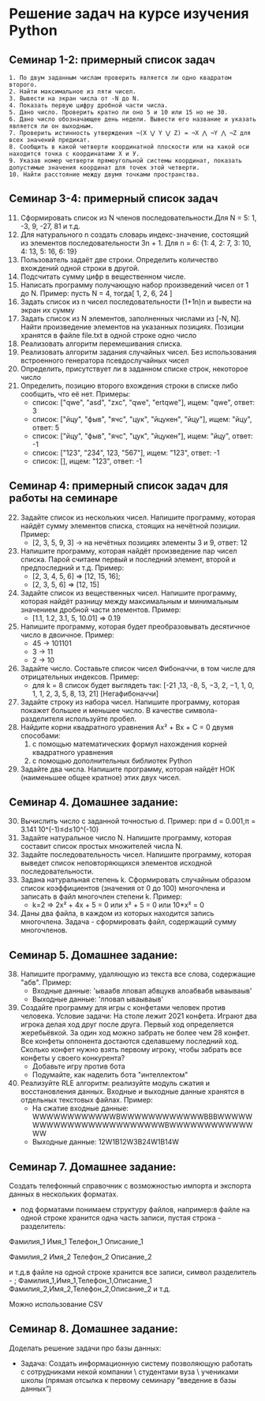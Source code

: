# Решение задач на курсе изучения Python

## Семинар 1-2: примерный список задач
    1. По двум заданным числам проверить является ли одно квадратом второго.
    2. Найти максимальное из пяти чисел.
    3. Вывести на экран числа от -N до N.
    4. Показать первую цифру дробной части числа.
    5. Дано число. Проверить кратно ли оно 5 и 10 или 15 но не 30.
    6. Дано число обозначающее день недели. Вывести его название и указать является ли он выходным.
    7. Проверить истинность утверждения ¬(X ⋁ Y ⋁ Z) = ¬X ⋀ ¬Y ⋀ ¬Z для всех значений предикат.
    8. Сообщить в какой четверти координатной плоскости или на какой оси находится точка с координатами Х и У. 
    9. Указав номер четверти прямоугольной системы координат, показать допустимые значения координат для точек этой четверти.
    10. Найти расстояние между двумя точками пространства.

## Семинар 3-4: примерный список задач
11. Сформировать список из  N членов последовательности.Для N = 5: 1, -3, 9, -27, 81 и т.д.
12. Для натурального n создать словарь индекс-значение, состоящий из элементов последовательности 3n + 1. Для n = 6: {1: 4, 2: 7, 3: 10, 4: 13, 5: 16, 6: 19}
13. Пользователь задаёт две строки. Определить количество вхождений одной строки в другой.
14. Подсчитать сумму цифр в вещественном числе.
15. Написать программу получающую набор произведений чисел от 1 до N. Пример: пусть N = 4, тогда[ 1, 2, 6, 24 ]
16. Задать список из n чисел последовательности (1+1n)n и вывести на экран их сумму
17. Задать список из N элементов, заполненных числами из [-N, N]. Найти произведение элементов на указанных позициях. Позиции хранятся в файле file.txt в одной строке одно число
18. Реализовать алгоритм перемешивания списка. 
19. Реализовать алгоритм задания случайных чисел. Без использования встроенного генератора псевдослучайных чисел
20. Определить, присутствует ли в заданном списке строк, некоторое число 
21. Определить, позицию второго вхождения строки в списке либо сообщить, что её нет. Примеры:
    * список: ["qwe", "asd", "zxc", "qwe", "ertqwe"], ищем: "qwe", ответ: 3
    * список: ["йцу", "фыв", "ячс", "цук", "йцукен", "йцу"], ищем: "йцу", ответ: 5
    * список: ["йцу", "фыв", "ячс", "цук", "йцукен"], ищем: "йцу", ответ: -1
    * список: ["123", "234", 123, "567"], ищем: "123", ответ: -1
    * список: [], ищем: "123", ответ: -1

## Семинар 4: примерный список задач для работы на семинаре

22.	Задайте список из нескольких чисел. Напишите программу, которая найдёт сумму элементов списка, стоящих на нечётной позиции. Пример:
    * [2, 3, 5, 9, 3] -> на нечётных позициях элементы 3 и 9, ответ: 12
23.	Напишите программу, которая найдёт произведение пар чисел списка. Парой считаем первый и последний элемент, второй и предпоследний и т.д. Пример:
    * [2, 3, 4, 5, 6] => [12, 15, 16];
    * [2, 3, 5, 6] => [12, 15]
24.	Задайте список из вещественных чисел. Напишите программу, которая найдёт разницу между максимальным и минимальным значением дробной части элементов. Пример:
    * [1.1, 1.2, 3.1, 5, 10.01] => 0.19
25.	Напишите программу, которая будет преобразовывать десятичное число в двоичное. Пример:
    * 45 -> 101101
    * 3 -> 11
    * 2 -> 10
26.	Задайте число. Составьте список чисел Фибоначчи, в том числе для отрицательных индексов. Пример:
    * для k = 8 список будет выглядеть так: [-21 ,13, -8, 5, −3, 2, −1, 1, 0, 1, 1, 2, 3, 5, 8, 13, 21] [Негафибоначчи] 
27.	Задайте строку из набора чисел. Напишите программу, которая покажет большее и меньшее число. В качестве символа-разделителя используйте пробел.
28.	Найдите корни квадратного уравнения Ax² + Bx + C = 0 двумя способами:
    1.	с помощью математических формул нахождения корней квадратного уравнения
    2.	с помощью дополнительных библиотек Python
29.	Задайте два числа. Напишите программу, которая найдёт НОК (наименьшее общее кратное) этих двух чисел.

## Семинар 4. Домашнее задание:
30. Вычислить число c заданной точностью d. Пример:
    при d = 0.001,π = 3.141             10^(-1)≤d≤10^(-10)
31. Задайте натуральное число N. Напишите программу, которая составит список простых множителей числа N.
32. Задайте последовательность чисел. Напишите программу, которая выведет список неповторяющихся элементов исходной последовательности.
33. Задана натуральная степень k. Сформировать случайным образом список коэффициентов (значения от 0 до 100) многочлена и записать в файл многочлен степени k. Пример:
    * k=2 => 2x² + 4x + 5 = 0 или x² + 5 = 0 или 10*x² = 0
34. Даны два файла, в каждом из которых находится запись многочлена. Задача - сформировать файл, содержащий сумму многочленов.

## Семинар 5. Домашнее задание:
38. Напишите программу, удаляющую из текста все слова, содержащие "абв". Пример:
    * Входные данные: 'ываабв лповап абвцукв алоабвабв ываываыв'
    * Выходные данные: 'лповап ываываыв'
39. Создайте программу для игры с конфетами человек против человека. Условие задачи: На столе лежит 2021 конфета. Играют два игрока делая ход друг после друга. Первый ход определяется жеребьёвкой. За один ход можно забрать не более чем 28 конфет. Все конфеты оппонента достаются сделавшему последний ход. Сколько конфет нужно взять первому игроку, чтобы забрать все конфеты у своего конкурента?
    * Добавьте игру против бота
    * Подумайте, как наделить бота "интеллектом"
41.	Реализуйте RLE алгоритм: реализуйте модуль сжатия и восстановления данных. Входные и выходные данные хранятся в отдельных текстовых файлах. Пример:
    * На сжатие входные данные: WWWWWWWWWWWWBWWWWWWWWWWWWBBBWWWWWWWWWWWWWWWWWWWWWWWWBWWWWWWWWWWWWWW
    * Выходные данные:          12W1B12W3B24W1B14W

## Семинар 7. Домашнее задание:
Создать телефонный справочник с возможностью импорта и экспорта данных в нескольких форматах.
* под форматами понимаем структуру файлов, например:в файле на одной строке хранится одна часть записи, пустая строка - разделитель:

Фамилия_1
Имя_1
Телефон_1
Описание_1

Фамилия_2
Имя_2
Телефон_2
Описание_2

и т.д.в файле на одной строке хранится все записи, символ разделитель - ;
Фамилия_1,Имя_1,Телефон_1,Описание_1
Фамилия_2,Имя_2,Телефон_2,Описание_2
и т.д.

Можно использование CSV

## Семинар 8. Домашнее задание:
Доделать решение задачи про базы данных: 
* Задача: Создать информационную систему позволяющую работать с сотрудниками некой компании \ студентами вуза \ учениками школы (прямая отсылка к первому семинару “введение в базы данных”)

